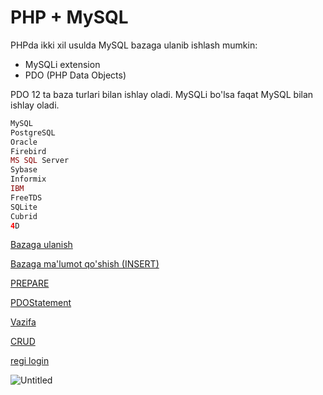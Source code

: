 # PHP + MySQL

PHPda ikki xil usulda MySQL bazaga ulanib ishlash mumkin:

- MySQLi extension
- PDO (PHP Data Objects)

PDO 12 ta baza turlari bilan ishlay oladi. MySQLi bo'lsa faqat MySQL bilan ishlay oladi.

```php
MySQL
PostgreSQL
Oracle
Firebird
MS SQL Server
Sybase
Informix
IBM
FreeTDS
SQLite
Cubrid
4D

```

[Bazaga ulanish](https://www.notion.so/Bazaga-ulanish-a48da3dbe7d5407aa493da74a0c38ee2?pvs=21)

[Bazaga ma'lumot qo'shish (INSERT)](https://www.notion.so/Bazaga-ma-lumot-qo-shish-INSERT-853e3f6e87e14ed5b284e811140560a2?pvs=21)

[PREPARE](https://www.notion.so/PREPARE-93958596a7d74de4ae54e9e1b9531f25?pvs=21)

[PDOStatement](https://www.notion.so/PDOStatement-849951990fea4fb1819a676ffe1b9cb1?pvs=21)

[Vazifa](https://www.notion.so/Vazifa-b6b54b57b338471fa235042a9958d58f?pvs=21)

[CRUD](https://www.notion.so/CRUD-229ffc5e09da47159b995d7cf142fea6?pvs=21)

[regi login](https://www.notion.so/regi-login-1e0fbb4dc25844ebb74aea3499a99de8?pvs=21)

![Untitled](https://s3-us-west-2.amazonaws.com/secure.notion-static.com/2f7ebf21-3e4d-4777-a2cd-6ec853b53933/Untitled.png)